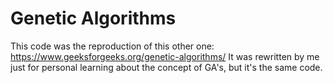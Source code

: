 # Genetic Algorithms

This code was the reproduction of this other one: https://www.geeksforgeeks.org/genetic-algorithms/
It was rewritten by me just for personal learning about the concept of GA's, but it's 
the same code.



